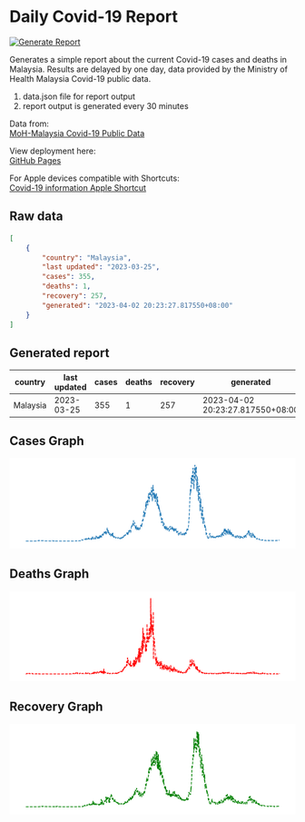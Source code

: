 # **Daily Covid-19 Report**
[![Generate Report](https://github.com/yapkhaichuen/Daily-Covid-Report/actions/workflows/generate-report.yml/badge.svg)](https://github.com/yapkhaichuen/Daily-Covid-Report/actions/workflows/generate-report.yml)


Generates a simple report about the current Covid-19 cases and deaths in Malaysia.
Results are delayed by one day, data provided by 
the Ministry of Health Malaysia Covid-19 public data.

1. data.json file for report output
2. report output is generated every 30 minutes

Data from: <br>
[MoH-Malaysia Covid-19 Public Data](https://github.com/MoH-Malaysia/covid19-public)

View deployment here: <br>
[GitHub Pages](https://yapkhaichuen.github.io/Daily-Covid-Report/)

For Apple devices compatible with Shortcuts: <br>
[Covid-19 information Apple Shortcut](https://www.icloud.com/shortcuts/77bf8a1a406e437fa939d172f28f987b)

## **Raw data**
<!-- MARKDOWN-AUTO-DOCS:START (CODE:src=https://raw.githubusercontent.com/yapkhaichuen/daily-covid-report/main/data.json) -->
<!-- The below code snippet is automatically added from https://raw.githubusercontent.com/yapkhaichuen/daily-covid-report/main/data.json -->
```json
[
    {
        "country": "Malaysia",
        "last updated": "2023-03-25",
        "cases": 355,
        "deaths": 1,
        "recovery": 257,
        "generated": "2023-04-02 20:23:27.817550+08:00"
    }
]
```
<!-- MARKDOWN-AUTO-DOCS:END -->
## **Generated report**
<!-- MARKDOWN-AUTO-DOCS:START (JSON_TO_HTML_TABLE:src=./data.json) -->
<table class="JSON-TO-HTML-TABLE"><thead><tr><th class="country-th">country</th><th class="last-updated-th">last updated</th><th class="cases-th">cases</th><th class="deaths-th">deaths</th><th class="recovery-th">recovery</th><th class="generated-th">generated</th></tr></thead><tbody ><tr ><td class="country-td td_text">Malaysia</td><td class="last-updated-td td_text">2023-03-25</td><td class="cases-td td_num">355</td><td class="deaths-td td_num">1</td><td class="recovery-td td_num">257</td><td class="generated-td td_text">2023-04-02 20:23:27.817550+08:00</td></tr></tbody></table>
<!-- MARKDOWN-AUTO-DOCS:END -->

## **Cases Graph**
![new_cases_graph](./graphs/cases_graph.png)

## **Deaths Graph**
![deaths_graph](./graphs/deaths_graph.png)

## **Recovery Graph**
![recovery_graph](./graphs/recovery_graph.png)





